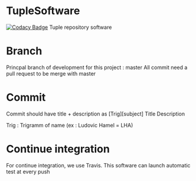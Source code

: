 # TupleSoftware
[![Codacy Badge](https://api.codacy.com/project/badge/Grade/fca77146211f477897abf7c63095e79e)](https://www.codacy.com/manual/alexmarie78/TupleSoftware?utm_source=github.com&amp;utm_medium=referral&amp;utm_content=alexmarie78/TupleSoftware&amp;utm_campaign=Badge_Grade)
Tuple repository software

# Branch
Princpal branch of development for this project : master
All commit need a pull request to be merge with master

# Commit
Commit should have title + description as
[Trig][subject] Title
Description

Trig : Trigramm of name (ex : Ludovic Hamel = LHA)

# Continue integration
For continue integration, we use Travis.
This software can launch automatic test at every push
